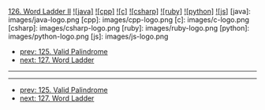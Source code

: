 [126. Word Ladder II](https://leetcode.com/problems/word-ladder-ii/)
[![java]](https://github.com/leetcode-study-group/leetcode-java-solutions/blob/master/126-word-ladder-ii.md)
[![cpp]](https://github.com/leetcode-study-group/leetcode-cpp-solutions/blob/master/126-word-ladder-ii.md)
[![c]](https://github.com/leetcode-study-group/leetcode-c-solutions/blob/master/126-word-ladder-ii.md)
[![csharp]](https://github.com/leetcode-study-group/leetcode-csharp-solutions/blob/master/126-word-ladder-ii.md)
[![ruby]](https://github.com/leetcode-study-group/leetcode-ruby-solutions/blob/master/126-word-ladder-ii.md)
[![python]](https://github.com/leetcode-study-group/leetcode-python-solutions/blob/master/126-word-ladder-ii.md)
[![js]](https://github.com/leetcode-study-group/leetcode-js-solutions/blob/master/126-word-ladder-ii.md)
[java]: images/java-logo.png
[cpp]: images/cpp-logo.png
[c]: images/c-logo.png
[csharp]: images/csharp-logo.png
[ruby]: images/ruby-logo.png
[python]: images/python-logo.png
[js]: images/js-logo.png

- [prev: 125. Valid Palindrome](125-valid-palindrome.md)
- [next: 127. Word Ladder](127-word-ladder.md)

---


---

- [prev: 125. Valid Palindrome](125-valid-palindrome.md)
- [next: 127. Word Ladder](127-word-ladder.md)
